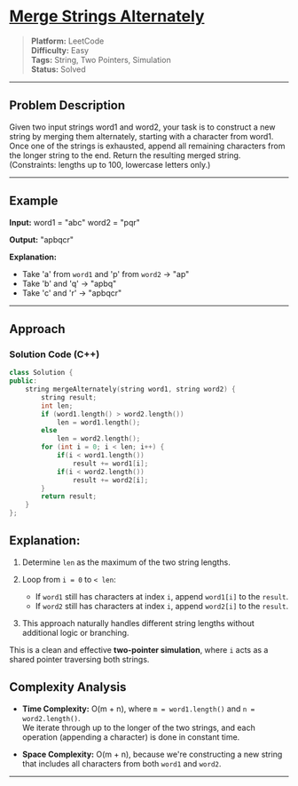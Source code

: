 # [Merge Strings Alternately](https://leetcode.com/problems/merge-strings-alternately/description/?envType=study-plan-v2&envId=leetcode-75)

> **Platform:** LeetCode  
> **Difficulty:** Easy  
> **Tags:** String, Two Pointers, Simulation  
> **Status:** Solved  

---

## Problem Description

Given two input strings word1 and word2, your task is to construct a new string by merging them alternately, starting with a character from word1. Once one of the strings is exhausted, append all remaining characters from the longer string to the end.
Return the resulting merged string.
(Constraints: lengths up to 100, lowercase letters only.) 

---

## Example

**Input:**
word1 = "abc"
word2 = "pqr"

**Output:**
"apbqcr"

**Explanation:**
- Take 'a' from `word1` and 'p' from `word2` → "ap"
- Take 'b' and 'q' → "apbq"
- Take 'c' and 'r' → "apbqcr"

---

## Approach

### Solution Code (C++)
```Cpp
class Solution {
public:
    string mergeAlternately(string word1, string word2) {
        string result;
        int len;
        if (word1.length() > word2.length())
            len = word1.length();
        else
            len = word2.length();
        for (int i = 0; i < len; i++) {
            if(i < word1.length())
                result += word1[i];
            if(i < word2.length())
                result += word2[i];
        }
        return result;
    }
};
```
## Explanation:

1. Determine `len` as the maximum of the two string lengths.

2. Loop from `i = 0` to `< len`:
   - If `word1` still has characters at index `i`, append `word1[i]` to the `result`.
   - If `word2` still has characters at index `i`, append `word2[i]` to the `result`.

3. This approach naturally handles different string lengths without additional logic or branching.

This is a clean and effective **two-pointer simulation**, where `i` acts as a shared pointer traversing both strings.

## Complexity Analysis

- **Time Complexity:** O(m + n), where `m = word1.length()` and `n = word2.length()`.  
  We iterate through up to the longer of the two strings, and each operation (appending a character) is done in constant time.

- **Space Complexity:** O(m + n), because we're constructing a new string that includes all characters from both `word1` and `word2`.

---
